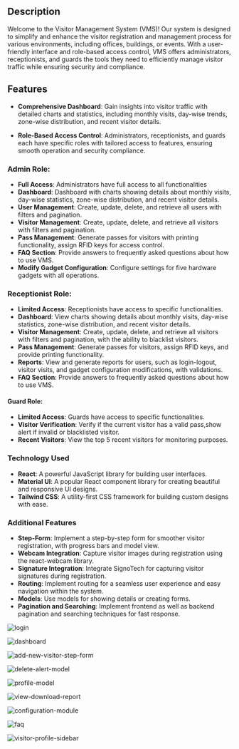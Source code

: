 ## Description

Welcome to the Visitor Management System (VMS)! Our system is designed to simplify and enhance the visitor registration and management process for various environments, including offices, buildings, or events. With a user-friendly interface and role-based access control, VMS offers administrators, receptionists, and guards the tools they need to efficiently manage visitor traffic while ensuring security and compliance.

## Features

- **Comprehensive Dashboard**: Gain insights into visitor traffic with detailed charts and statistics, including monthly visits, day-wise trends, zone-wise distribution, and recent visitor details.

- **Role-Based Access Control**: Administrators, receptionists, and guards each have specific roles with tailored access to features, ensuring smooth operation and security compliance.

### Admin Role:

- **Full Access**: Administrators have full access to all functionalities
- **Dashboard**: Dashboard with charts showing details about monthly visits, day-wise statistics, zone-wise distribution, and recent visitor details.
- **User Management**: Create, update, delete, and retrieve all users with filters and pagination.
- **Visitor Management**: Create, update, delete, and retrieve all visitors with filters and pagination.
- **Pass Management**: Generate passes for visitors with printing functionality, assign RFID keys for access control.
- **FAQ Section**: Provide answers to frequently asked questions about how to use VMS.
- **Modify Gadget Configuration**: Configure settings for five hardware gadgets with all operations.


### Receptionist Role:

- **Limited Access**: Receptionists have access to specific functionalities.
- **Dashboard**: View charts showing details about monthly visits, day-wise statistics, zone-wise distribution, and recent visitor details.
- **Visitor Management**: Create, update, delete, and retrieve all visitors with filters and pagination, with the ability to blacklist visitors.
- **Pass Management**: Generate passes for visitors, assign RFID keys, and provide printing functionality.
- **Reports**: View and generate reports for users, such as login-logout, visitor visits, and gadget configuration modifications, with validations.
- **FAQ Section**: Provide answers to frequently asked questions about how to use VMS.

#### Guard Role:

- **Limited Access**: Guards have access to specific functionalities.
- **Visitor Verification**: Verify if the current visitor has a valid pass,show alert if invalid or blacklisted visitor.
- **Recent Visitors**: View the top 5 recent visitors for monitoring purposes.

### Technology Used

- **React**: A powerful JavaScript library for building user interfaces.
- **Material UI**: A popular React component library for creating beautiful and responsive UI designs.
- **Tailwind CSS**: A utility-first CSS framework for building custom designs with ease.

### Additional Features

- **Step-Form**: Implement a step-by-step form for smoother visitor registration, with progress bars and model view.
- **Webcam Integration**: Capture visitor images during registration using the react-webcam library.
- **Signature Integration**: Integrate SignoTech for capturing visitor signatures during registration.
- **Routing**: Implement routing for a seamless user experience and easy navigation within the system.
- **Models**: Use models for showing details or creating forms.
- **Pagination and Searching**: Implement frontend as well as backend pagination and searching techniques for fast response.

![login](https://github.com/sanjeev662/visitor-management-system-react/assets/94432263/be65aec7-e6aa-4245-9e01-2ef899271a51)

![dashboard](https://github.com/sanjeev662/visitor-management-system-react/assets/94432263/647077ca-0c67-40fe-becf-bc923601bf88)

![add-new-visitor-step-form](https://github.com/sanjeev662/visitor-management-system-react/assets/94432263/d662ddfe-aa3f-47f7-a5ff-97cb72a13f8b)

![delete-alert-model](https://github.com/sanjeev662/visitor-management-system-react/assets/94432263/fad07bf6-d080-4542-aebd-4fff41eabe1e)

![profile-model](https://github.com/sanjeev662/visitor-management-system-react/assets/94432263/97b42902-54ac-4c22-8cdf-ae191339dedc)

![view-download-report](https://github.com/sanjeev662/visitor-management-system-react/assets/94432263/be9e89f5-8e0b-497b-a49f-6589f31d7669)

![configuration-module](https://github.com/sanjeev662/visitor-management-system-react/assets/94432263/d30be889-8dfe-4779-95f0-f7283e8d84c0)

![faq](https://github.com/sanjeev662/visitor-management-system-react/assets/94432263/b9279e6e-53f9-483a-850c-4c11336c4376)

![visitor-profile-sidebar](https://github.com/sanjeev662/visitor-management-system-react/assets/94432263/48b7de52-bb2a-4d27-8a51-8d06f75da93d)








